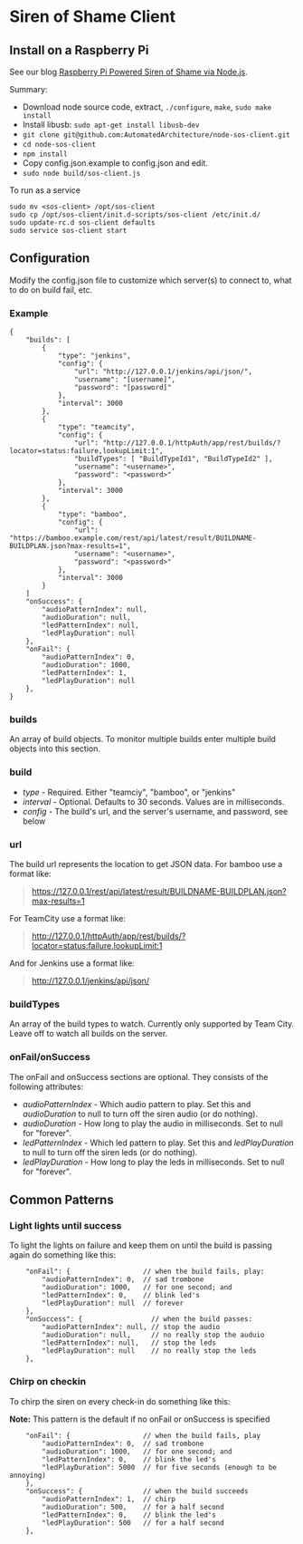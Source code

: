 # Siren of Shame Client

## Install on a Raspberry Pi

See our blog [Raspberry Pi Powered Siren of Shame via Node.js](http://blog.sirenofshame.com/2014/07/raspberry-pi-powered-siren-of-shame-via.html).  

Summary:

* Download node source code, extract, `./configure`, `make`, `sudo make install`
* Install libusb: `sudo apt-get install libusb-dev`
* `git clone git@github.com:AutomatedArchitecture/node-sos-client.git`
* `cd node-sos-client`
* `npm install`
* Copy config.json.example to config.json and edit.
* `sudo node build/sos-client.js`

To run as a service

```
sudo mv <sos-client> /opt/sos-client
sudo cp /opt/sos-client/init.d-scripts/sos-client /etc/init.d/
sudo update-rc.d sos-client defaults
sudo service sos-client start
```

## Configuration

Modify the config.json file to customize which server(s) to connect to, what to do on build fail, etc.

### Example

```
{
    "builds": [
        {
            "type": "jenkins",
            "config": {
                "url": "http://127.0.0.1/jenkins/api/json/",
                "username": "[username]",
                "password": "[password]"
            },
            "interval": 3000
        },
        {
            "type": "teamcity",
            "config": {
                "url": "http://127.0.0.1/httpAuth/app/rest/builds/?locator=status:failure,lookupLimit:1",
                "buildTypes": [ "BuildTypeId1", "BuildTypeId2" ],
                "username": "<username>",
                "password": "<password>"
            },
            "interval": 3000
        },
        {
            "type": "bamboo",
            "config": {
                "url": "https://bamboo.example.com/rest/api/latest/result/BUILDNAME-BUILDPLAN.json?max-results=1",
                "username": "<username>",
                "password": "<password>"
            },
            "interval": 3000
        }
    ]
    "onSuccess": {
        "audioPatternIndex": null, 
        "audioDuration": null,
        "ledPatternIndex": null,
        "ledPlayDuration": null
    },
    "onFail": {
        "audioPatternIndex": 0, 
        "audioDuration": 1000,
        "ledPatternIndex": 1,
        "ledPlayDuration": null
    },
}
```

### builds

An array of build objects. To monitor multiple builds enter multiple build objects into this section.

### build

* _type_ - Required. Either "teamciy", "bamboo", or "jenkins"
* _interval_ - Optional.  Defaults to 30 seconds.  Values are in milliseconds.
* _config_ - The build's url, and the server's username, and password, see below

### url

The build url represents the location to get JSON data.  For bamboo use a format like:

> https://127.0.0.1/rest/api/latest/result/BUILDNAME-BUILDPLAN.json?max-results=1

For TeamCity use a format like:

> http://127.0.0.1/httpAuth/app/rest/builds/?locator=status:failure,lookupLimit:1

And for Jenkins use a format like:

> http://127.0.0.1/jenkins/api/json/

### buildTypes

An array of the build types to watch.  Currently only supported by Team City.  Leave 
off to watch all builds on the server.

### onFail/onSuccess

The onFail and onSuccess sections are optional.  They consists of the following attributes:

* _audioPatternIndex_ - Which audio pattern to play.  Set this and _audioDuration_ to null to turn off the siren audio (or do nothing).
* _audioDuration_ - How long to play the audio in milliseconds.  Set to null for "forever".
* _ledPatternIndex_ - Which led pattern to play.  Set this and _ledPlayDuration_ to null to turn off the siren leds (or do nothing).
* _ledPlayDuration_ - How long to play the leds in milliseconds.  Set to null for "forever".

## Common Patterns

### Light lights until success

To light the lights on failure and keep them on until the build is passing again do something like this:

```
    "onFail": {                  // when the build fails, play:
        "audioPatternIndex": 0,  // sad trombone
        "audioDuration": 1000,   // for one second; and
        "ledPatternIndex": 0,    // blink led's
        "ledPlayDuration": null  // forever
    },
    "onSuccess": {                 // when the build passes:
        "audioPatternIndex": null, // stop the audio
        "audioDuration": null,     // no really stop the auduio
        "ledPatternIndex": null,   // stop the leds
        "ledPlayDuration": null    // no really stop the leds
    },
```

### Chirp on checkin

To chirp the siren on every check-in do something like this:  

**Note:** This pattern is the default if no onFail or onSuccess is specified

```
    "onFail": {                  // when the build fails, play
        "audioPatternIndex": 0,  // sad trombone
        "audioDuration": 1000,   // for one second; and
        "ledPatternIndex": 0,    // blink the led's
        "ledPlayDuration": 5000  // for five seconds (enough to be annoying)
    },
    "onSuccess": {               // when the build succeeds
        "audioPatternIndex": 1,  // chirp
        "audioDuration": 500,    // for a half second
        "ledPatternIndex": 0,    // blink the led's
        "ledPlayDuration": 500   // for a half second
    },
```


